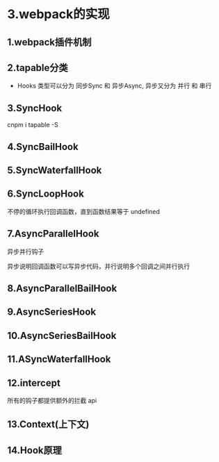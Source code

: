 # 3.webpack的实现

## 1.webpack插件机制

## 2.tapable分类

* Hooks 类型可以分为 同步Sync 和 异步Async, 异步又分为 并行 和 串行

## 3.SyncHook

cnpm i tapable -S

## 4.SyncBailHook

## 5.SyncWaterfallHook

## 6.SyncLoopHook

不停的循环执行回调函数，直到函数结果等于 undefined

## 7.AsyncParallelHook

异步并行钩子

异步说明回调函数可以写异步代码，并行说明多个回调之间并行执行

## 8.AsyncParallelBailHook

## 9.AsyncSeriesHook

## 10.AsyncSeriesBailHook

## 11.ASyncWaterfallHook

## 12.intercept

所有的钩子都提供额外的拦截 api

## 13.Context(上下文)

## 14.Hook原理